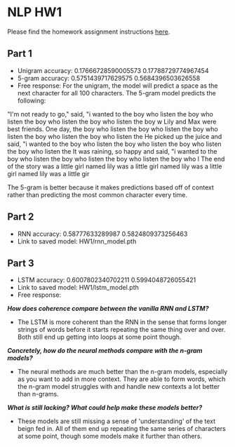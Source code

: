 # NLP HW1

Please find the homework assignment instructions [here](https://docs.google.com/document/d/1K8s_Ecms0cIqRO1PKPFs2bfFVFfZpc1nFoEhtxRlCaM/edit?tab=t.0).

## Part 1
* Unigram accuracy: 0.17666728590005573 0.17788729774967454
* 5-gram accuracy: 0.5751439717629575 0.5684396503626558
* Free response: For the unigram, the model will predict a space as the next character for all 100 characters. The 5-gram model predicts the following:

<BOS>"I'm not ready to go," said, "i wanted to the boy who listen the boy who listen the boy who listen the boy who listen the boy w
<BOS>Lily and Max were best friends. One day, the boy who listen the boy who listen the boy who listen the boy who listen the boy who listen the
<BOS>He picked up the juice and said, "i wanted to the boy who listen the boy who listen the boy who listen the boy who listen the 
<BOS>It was raining, so happy and said, "i wanted to the boy who listen the boy who listen the boy who listen the boy who l
<BOS>The end of the story was a little girl named lily was a little girl named lily was a little girl named lily was a little gir

The 5-gram is better because it makes predictions based off of context rather than predicting the most common character every time.

## Part 2
* RNN accuracy: 0.58777633289987 0.5824809373256463
* Link to saved model: HW1/rnn_model.pth

## Part 3
* LSTM accuracy: 0.6007802340702211 0.5994048726055421
* Link to saved model: HW1/lstm_model.pth
* Free response:

***How does coherence compare between the vanilla RNN and LSTM?***

 - The LSTM is more coherent than the RNN in the sense that forms longer strings of words before it starts repeating the same thing over and over. Both still end up getting into loops at some point though.

***Concretely, how do the neural methods compare with the n-gram models?***

 - The neural methods are much better than the n-gram models, especially as you want to add in more context. They are able to form words, which the n-gram model struggles with and handle new contexts a lot better than n-grams.

***What is still lacking? What could help make these models better?***

 - These models are still missing a sense of 'understanding' of the text beign fed in. All of them end up repeating the same series of characters at some point, though some models make it further than others.
